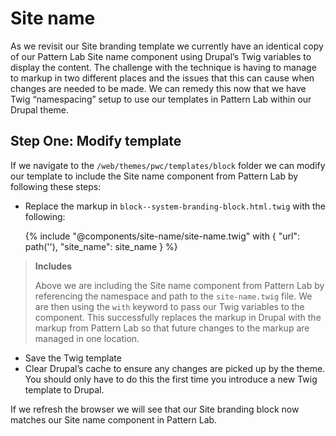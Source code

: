 # Site name
As we revisit our Site branding template we currently have an identical copy of our Pattern Lab Site name component using Drupal’s Twig variables to display the content.  The challenge with the technique is having to manage to markup in two different places and the issues that this can cause when changes are needed to be made.  We can remedy this now that we have Twig “namespacing” setup to use our templates in Pattern Lab within our Drupal theme.

## Step One: Modify template

If we navigate to the `/web/themes/pwc/templates/block` folder we can modify our template to include the Site name component from Pattern Lab by following these steps:


- Replace the markup in `block--system-branding-block.html.twig` with the following:


    {% include "@components/site-name/site-name.twig"
      with {
        "url": path('<front>'),
        "site_name": site_name
      }
    %}


> **Includes**
> 
> Above we are including the Site name component from Pattern Lab by referencing the namespace and path to the `site-name.twig` file.  We are then using the `with` keyword to pass our Twig variables to the component.  This successfully replaces the markup in Drupal with the markup from Pattern Lab so that future changes to the markup are managed in one location.


- Save the Twig template
- Clear Drupal’s cache to ensure any changes are picked up by the theme.  You should only have to do this the first time you introduce a new Twig template to Drupal.

If we refresh the browser we will see that our Site branding block now matches our Site name component in Pattern Lab.

